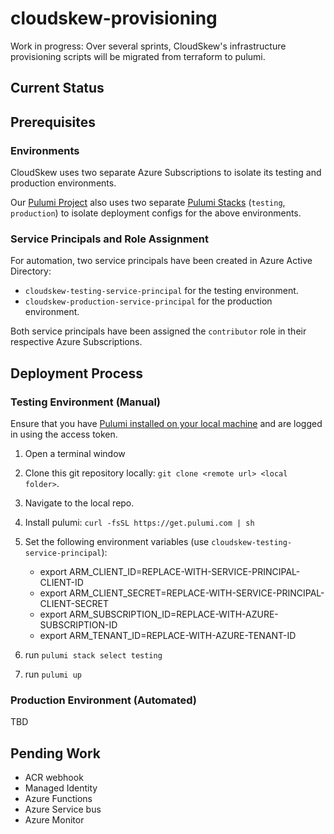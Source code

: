 # cloudskew-provisioning

Work in progress: Over several sprints, CloudSkew's infrastructure provisioning scripts will be migrated from terraform to pulumi.

## Current Status

## Prerequisites

### Environments

CloudSkew uses two separate Azure Subscriptions to isolate its testing and production environments.

Our [Pulumi Project](https://www.pulumi.com/docs/intro/concepts/project/) also uses two separate [Pulumi Stacks](https://www.pulumi.com/docs/intro/concepts/stack/) (`testing`, `production`) to isolate deployment configs for the above environments.

### Service Principals and Role Assignment

For automation, two service principals have been created in Azure Active Directory:

* `cloudskew-testing-service-principal` for the testing environment.
* `cloudskew-production-service-principal` for the production environment.

Both service principals have been assigned the `contributor` role in their respective Azure Subscriptions.

## Deployment Process

### Testing Environment (Manual)

Ensure that you have [Pulumi installed on your local machine](https://www.pulumi.com/docs/get-started/azure/) and are logged in using the access token.

1. Open a terminal window
2. Clone this git repository locally: `git clone <remote url> <local folder>`.
3. Navigate to the local repo.
4. Install pulumi: `curl -fsSL https://get.pulumi.com | sh`
5. Set the following environment variables (use `cloudskew-testing-service-principal`):

    * export ARM_CLIENT_ID=REPLACE-WITH-SERVICE-PRINCIPAL-CLIENT-ID
    * export ARM_CLIENT_SECRET=REPLACE-WITH-SERVICE-PRINCIPAL-CLIENT-SECRET
    * export ARM_SUBSCRIPTION_ID=REPLACE-WITH-AZURE-SUBSCRIPTION-ID
    * export ARM_TENANT_ID=REPLACE-WITH-AZURE-TENANT-ID

6. run `pulumi stack select testing`
7. run `pulumi up`

### Production Environment (Automated)

TBD

## Pending Work

* ACR webhook
* Managed Identity
* Azure Functions
* Azure Service bus
* Azure Monitor
